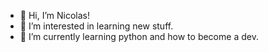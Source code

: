 - 👋 Hi, I’m Nicolas!
- 👀 I’m interested in learning new stuff.
- 🌱 I’m currently learning python and how to become a dev.

<!---
nicko2881/nicko2881 is a ✨ special ✨ repository because its `README.md` (this file) appears on your GitHub profile.
You can click the Preview link to take a look at your changes.
--->
